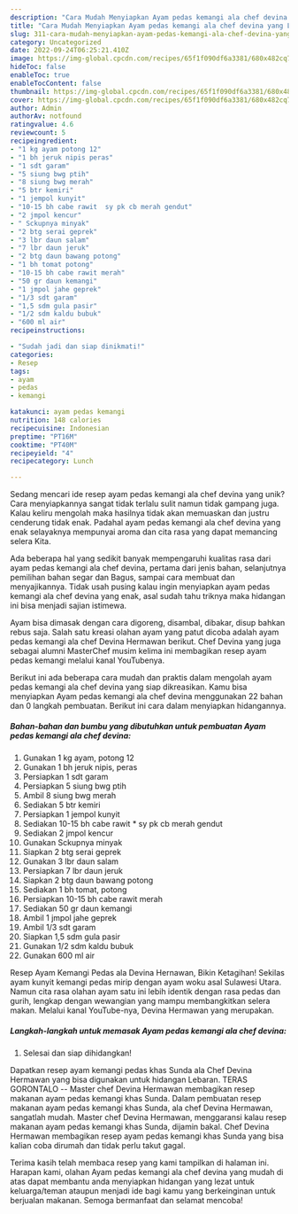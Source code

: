 ```yaml
---
description: "Cara Mudah Menyiapkan Ayam pedas kemangi ala chef devina yang Lezat"
title: "Cara Mudah Menyiapkan Ayam pedas kemangi ala chef devina yang Lezat"
slug: 311-cara-mudah-menyiapkan-ayam-pedas-kemangi-ala-chef-devina-yang-lezat
category: Uncategorized
date: 2022-09-24T06:25:21.410Z
image: https://img-global.cpcdn.com/recipes/65f1f090df6a3381/680x482cq70/ayam-pedas-kemangi-ala-chef-devina-foto-resep-utama.jpg
hideToc: false
enableToc: true
enableTocContent: false
thumbnail: https://img-global.cpcdn.com/recipes/65f1f090df6a3381/680x482cq70/ayam-pedas-kemangi-ala-chef-devina-foto-resep-utama.jpg
cover: https://img-global.cpcdn.com/recipes/65f1f090df6a3381/680x482cq70/ayam-pedas-kemangi-ala-chef-devina-foto-resep-utama.jpg
author: Admin
authorAv: notfound
ratingvalue: 4.6
reviewcount: 5
recipeingredient:
- "1 kg ayam potong 12"
- "1 bh jeruk nipis peras"
- "1 sdt garam"
- "5 siung bwg ptih"
- "8 siung bwg merah"
- "5 btr kemiri"
- "1 jempol kunyit"
- "10-15 bh cabe rawit  sy pk cb merah gendut"
- "2 jmpol kencur"
- " Sckupnya minyak"
- "2 btg serai geprek"
- "3 lbr daun salam"
- "7 lbr daun jeruk"
- "2 btg daun bawang potong"
- "1 bh tomat potong"
- "10-15 bh cabe rawit merah"
- "50 gr daun kemangi"
- "1 jmpol jahe geprek"
- "1/3 sdt garam"
- "1,5 sdm gula pasir"
- "1/2 sdm kaldu bubuk"
- "600 ml air"
recipeinstructions:

- "Sudah jadi dan siap dinikmati!"
categories:
- Resep
tags:
- ayam
- pedas
- kemangi

katakunci: ayam pedas kemangi 
nutrition: 148 calories
recipecuisine: Indonesian
preptime: "PT16M"
cooktime: "PT40M"
recipeyield: "4"
recipecategory: Lunch

---
```





Sedang mencari ide resep ayam pedas kemangi ala chef devina yang unik? Cara menyiapkannya sangat tidak terlalu sulit namun tidak gampang juga. Kalau keliru mengolah maka hasilnya tidak akan memuaskan dan justru cenderung tidak enak. Padahal ayam pedas kemangi ala chef devina yang enak selayaknya mempunyai aroma dan cita rasa yang dapat memancing selera Kita.





Ada beberapa hal yang sedikit banyak mempengaruhi kualitas rasa dari ayam pedas kemangi ala chef devina, pertama dari jenis bahan, selanjutnya pemilihan bahan segar dan Bagus, sampai cara membuat dan menyajikannya. Tidak usah pusing kalau ingin menyiapkan ayam pedas kemangi ala chef devina yang enak,      asal sudah tahu triknya maka hidangan ini bisa menjadi sajian istimewa.














Ayam bisa dimasak dengan cara digoreng, disambal, dibakar, disup bahkan rebus saja. Salah satu kreasi olahan ayam yang patut dicoba adalah ayam pedas kemangi ala chef Devina Hermawan berikut. Chef Devina yang juga sebagai alumni MasterChef musim kelima ini membagikan resep ayam pedas kemangi melalui kanal YouTubenya.






Berikut ini ada beberapa cara mudah dan praktis dalam mengolah ayam pedas kemangi ala chef devina yang siap dikreasikan. Kamu bisa menyiapkan Ayam pedas kemangi ala chef devina menggunakan 22 bahan dan 0 langkah pembuatan. Berikut ini cara dalam menyiapkan hidangannya.

<!--inarticleads1-->

##### Bahan-bahan dan bumbu yang dibutuhkan untuk pembuatan Ayam pedas kemangi ala chef devina:

1. Gunakan 1 kg ayam, potong 12
1. Gunakan 1 bh jeruk nipis, peras
1. Persiapkan 1 sdt garam
1. Persiapkan 5 siung bwg ptih
1. Ambil 8 siung bwg merah
1. Sediakan 5 btr kemiri
1. Persiapkan 1 jempol kunyit
1. Sediakan 10-15 bh cabe rawit * sy pk cb merah gendut
1. Sediakan 2 jmpol kencur
1. Gunakan  Sckupnya minyak
1. Siapkan 2 btg serai geprek
1. Gunakan 3 lbr daun salam
1. Persiapkan 7 lbr daun jeruk
1. Siapkan 2 btg daun bawang potong
1. Sediakan 1 bh tomat, potong
1. Persiapkan 10-15 bh cabe rawit merah
1. Sediakan 50 gr daun kemangi
1. Ambil 1 jmpol jahe geprek
1. Ambil 1/3 sdt garam
1. Siapkan 1,5 sdm gula pasir
1. Gunakan 1/2 sdm kaldu bubuk
1. Gunakan 600 ml air


Resep Ayam Kemangi Pedas ala Devina Hernawan, Bikin Ketagihan! Sekilas ayam kunyit kemangi pedas mirip dengan ayam woku asal Sulawesi Utara. Namun cita rasa olahan ayam satu ini lebih identik dengan rasa pedas dan gurih, lengkap dengan wewangian yang mampu membangkitkan selera makan. Melalui kanal YouTube-nya, Devina Hermawan yang merupakan. 

<!--inarticleads2-->

##### Langkah-langkah untuk memasak Ayam pedas kemangi ala chef devina:


1. Selesai dan siap dihidangkan!

Dapatkan resep ayam kemangi pedas khas Sunda ala Chef Devina Hermawan yang bisa digunakan untuk hidangan Lebaran. TERAS GORONTALO -- Master chef Devina Hermawan membagikan resep makanan ayam pedas kemangi khas Sunda. Dalam pembuatan resep makanan ayam pedas kemangi khas Sunda, ala chef Devina Hermawan, sangatlah mudah. Master chef Devina Hermawan, menggaransi kalau resep makanan ayam pedas kemangi khas Sunda, dijamin bakal. Chef Devina Hermawan membagikan resep ayam pedas kemangi khas Sunda yang bisa kalian coba dirumah dan tidak perlu takut gagal. 

Terima kasih telah membaca resep yang kami tampilkan di halaman ini. Harapan kami, olahan Ayam pedas kemangi ala chef devina yang mudah di atas dapat membantu anda menyiapkan hidangan yang lezat untuk keluarga/teman ataupun menjadi ide bagi kamu yang berkeinginan untuk berjualan makanan. Semoga bermanfaat dan selamat mencoba!
